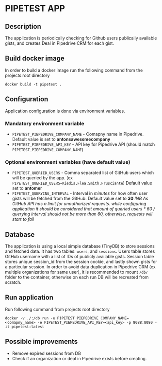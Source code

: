 # PIPETEST APP
## Description 
The application is periodically checking for Github users publically available gists, and creates Deal in Pipedrive CRM for each gist.

## Build docker image
In order to build a docker image run the following command from the projects root directory

    docker build -t pipetest .

## Configuration
Application configuration is done via environment variables. 

### Mandatory environment variable 
* `PIPETEST_PIEPEDRIVE_COMPANY_NAME` - Comapny name in Pipedrive. Default value is set to **antonsawesomecompany**
* `PIPETEST_PIEPEDRIVE_API_KEY` - API key for Pipedrive API (should match `PIPETEST_PIEPEDRIVE_COMPANY_NAME`) 

### Optional environment variables (have default value)
* `PIPETEST_QUERIED_USERS` - Comma separated list of GitHub users which will be queried by the app. (ex `PIPETEST_QUERIED_USERS=Kiedis,Flea,Smith,Frusciante`) Default value set to **antomer**
* `PIPETEST_QUERYING_INTERVAL` - Interval in *minutes* for how often user gists will be fetched from the GitHub. Default value set to **30**
<em>!NB As GitHub API has a limit for unauthorized requests. while configuring application it should be considered that amount of queried users * 60 / querying interval should not be more than 60, otherwise, requests will start to fail </em>

## Database
The application is using a local simple database (TinyDB) to store sessions and fetched data. It has two tables: `users`, and `sessions`. Users table stores GitHub username with a list of IDs of publicly available gists. Session table stores unique session_id from the session cookie, and lastly shown gists for a particular session.
In order to avoid data duplication in Pipedrive CRM (ex multiple organizations for same user), it is recommended to mount `/db/` folder to the container, otherwise on each run DB will be recreated from scratch.

## Run application
Run following command from projects root directory 

    docker -v ./:/db run -e PIPETEST_PIEPEDRIVE_COMPANY_NAME=<comapny_name> -e PIPETEST_PIEPEDRIVE_API_KEY=<api_key> -p 8088:8080 -it pipetest:latest

## Possible improvements

* Remove expired sessions from DB
* Check if an organization or deal in Pipedrive exists before creating.
